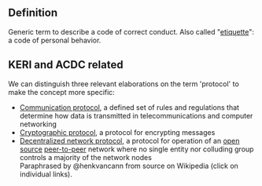 ## Definition
Generic term to describe a code of correct conduct. Also called "[etiquette](https://en.wikipedia.org/wiki/Etiquette)": a code of personal behavior.

## KERI and ACDC related
We can distinguish three relevant elaborations on the term 'protocol' to make the concept more specific:
- [Communication protocol](https://en.wikipedia.org/wiki/Communication_protocol), a defined set of rules and regulations that determine how data is transmitted in telecommunications and computer networking
- [Cryptographic protocol](https://en.wikipedia.org/wiki/Cryptographic_protocol), a protocol for encrypting messages
- [Decentralized network protocol](https://en.wikipedia.org/wiki/Decentralized_network_protocol), a protocol for operation of an [open source](https://en.wikipedia.org/wiki/Open_source_software) [peer-to-peer](https://en.wikipedia.org/wiki/Peer-to-peer) network where no single entity nor colluding group controls a majority of the network nodes\
Paraphrased by @henkvancann from source on Wikipedia (click on individual links).
